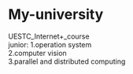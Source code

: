 # My-university
UESTC_Internet+_course  
junior:
1.operation system  
2.computer vision  
3.parallel and distributed computing

